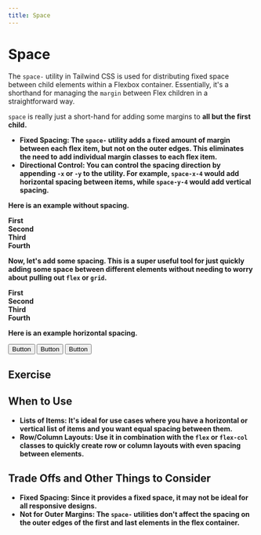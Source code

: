 ```yaml
---
title: Space
---
```


# Space

<script lang="ts">
  import { Example, Callout, Playground } from '$components';
</script>

The `space-` utility in Tailwind CSS is used for distributing fixed space between child elements within a Flexbox container. Essentially, it's a shorthand for managing the `margin` between Flex children in a straightforward way.

<Callout title="Space is Just a Shorthand">
  <code>space</code> is really just a short-hand for adding some margins to <strong>all but the first child<strong>.
</Callout>

- **Fixed Spacing**: The `space-` utility adds a fixed amount of margin between each flex item, but not on the outer edges. This eliminates the need to add individual margin classes to each flex item.
- **Directional Control**: You can control the spacing direction by appending `-x` or `-y` to the utility. For example, `space-x-4` would add horizontal spacing between items, while `space-y-4` would add vertical spacing.

Here is an example without spacing.

<Example>
  <div class="bg-blue-100 px-4">
    <div class="bg-red-500 border-2 border-red-600 text-center text-semibold">First</div>
    <div class="bg-red-500 border-2 border-red-600 text-center text-semibold">Second</div>
    <div class="bg-red-500 border-2 border-red-600 text-center text-semibold">Third</div>
    <div class="bg-red-500 border-2 border-red-600 text-center text-semibold">Fourth</div>
  </div>
</Example>

Now, let's add some spacing. This is a super useful tool for just quickly adding some space between different elements without needing to worry about pulling out `flex` or `grid`.

<Example highlight="space-y-4">
  <div class="bg-blue-100 px-4 space-y-4">
    <div class="bg-red-500 border-red-600 border-2 text-center text-semibold">First</div>
    <div class="bg-red-500 border-red-600 border-2 text-center text-semibold">Second</div>
    <div class="bg-red-500 border-red-600 border-2 text-center text-semibold">Third</div>
    <div class="bg-red-500 border-red-600 border-2 text-center text-semibold">Fourth</div>
  </div>
</Example>

Here is an example horizontal spacing.

<Example highlight="space-x-8">
  <div class="bg-blue-100 space-x-8 py-4">
    <button class="bg-blue-500 text-white px-4 py-2 rounded border-2 border-blue-700 shadow-md">Button</button>
    <button class="bg-blue-500 text-white px-4 py-2 rounded border-2 border-blue-700 shadow-md">Button</button>
    <button class="bg-blue-500 text-white px-4 py-2 rounded border-2 border-blue-700 shadow-md">Button</button>
  </div>
</Example>

## Exercise

<Playground id="UnYUh6shMy" title="Spacing Exercise" />

<Playground id="dw9o6BHYZq" title="Spacing Solution" solution />

## When to Use

- **Lists of Items**: It's ideal for use cases where you have a horizontal or vertical list of items and you want equal spacing between them.
- **Row/Column Layouts**: Use it in combination with the `flex` or `flex-col` classes to quickly create row or column layouts with even spacing between elements.

## Trade Offs and Other Things to Consider

- **Fixed Spacing**: Since it provides a fixed space, it may not be ideal for all responsive designs.
- **Not for Outer Margins**: The `space-` utilities don't affect the spacing on the outer edges of the first and last elements in the flex container.
